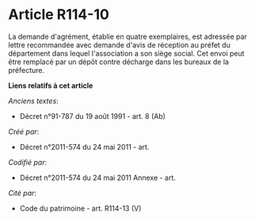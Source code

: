 # Article R114-10

La demande d'agrément, établie en quatre exemplaires, est adressée par lettre recommandée avec demande d'avis de réception au
préfet du département dans lequel l'association a son siège social. Cet envoi peut être remplacé par un dépôt contre décharge
dans les bureaux de la préfecture.

**Liens relatifs à cet article**

_Anciens textes_:

  - Décret n°91-787 du 19 août 1991 - art. 8 (Ab)

_Créé par_:

  - Décret n°2011-574 du 24 mai 2011  - art.

_Codifié par_:

  - Décret n°2011-574 du 24 mai 2011 Annexe - art.

_Cité par_:

  - Code du patrimoine - art. R114-13 (V)
